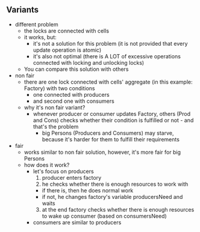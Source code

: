 ## Variants
- different problem
  - the locks are connected with cells
  - it works, but:
    - it's not a solution for this problem (it is not provided that every update operation is atomic)
    - it's also not optimal (there is A LOT of excessive operations connected with locking and unlocking locks)
  - You can compare this solution with others
- non fair
  - there are one lock connected with cells' aggregate (in this example: Factory) with two conditions
    - one connected with producers
    - and second one with consumers
  - why it's non fair variant?
    - whenever producer or consumer updates Factory, others (Prod and Cons) checks whether their condition is fulfilled or not - and that's the problem
      - big Persons (Producers and Consumers) may starve, because it's harder for them to fulfill their requirements
- fair
  - works similar to non fair solution, however, it's more fair for big Persons
  - how does it work?
    - let's focus on producers
      1. producer enters factory
      2. he checks whether there is enough resources to work with
        - if there is, then he does normal work
        - if not, he changes factory's variable producersNeed and waits
      3. at the end factory checks whether there is enough resources to wake up consumer (based on consumersNeed)
    - consumers are similar to producers
